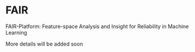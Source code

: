 # FAIR
FAIR-Platform: Feature-space Analysis and Insight for Reliability in Machine Learning

More details will be added soon
